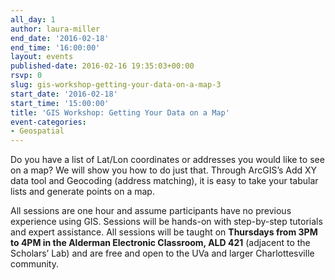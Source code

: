 ```yaml
---
all_day: 1
author: laura-miller
end_date: '2016-02-18'
end_time: '16:00:00'
layout: events
published-date: 2016-02-16 19:35:03+00:00
rsvp: 0
slug: gis-workshop-getting-your-data-on-a-map-3
start_date: '2016-02-18'
start_time: '15:00:00'
title: 'GIS Workshop: Getting Your Data on a Map'
event-categories:
- Geospatial
---
```


Do you have a list of Lat/Lon coordinates or addresses you would like to see on a map? We will show you how to do just that. Through ArcGIS’s Add XY data tool and Geocoding (address matching), it is easy to take your tabular lists and generate points on a map.

All sessions are one hour and assume participants have no previous experience using GIS. Sessions will be hands-on with step-by-step tutorials and expert assistance. All sessions will be taught on **Thursdays from 3PM to 4PM in the Alderman Electronic Classroom, ALD 421** (adjacent to the Scholars’ Lab) and are free and open to the UVa and larger Charlottesville community.


